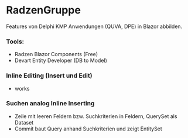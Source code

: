 # RadzenGruppe
Features von Delphi KMP Anwendungen (QUVA, DPE) in Blazor abbilden.
### Tools:
- Radzen Blazor Components (Free)
- Devart Entity Developer (DB to Model)
### Inline Editing (Insert und Edit) 
- works
### Suchen analog Inline Inserting 
- Zeile mit leeren Feldern bzw. Suchkriterien in Feldern, QuerySet als Dataset
- Commit baut Query anhand Suchkriterien und zeigt EntitySet
